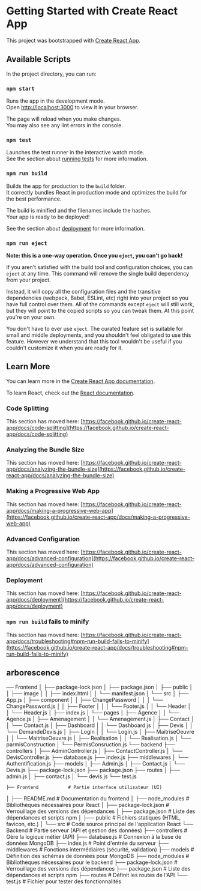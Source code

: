 # Getting Started with Create React App

This project was bootstrapped with [Create React App](https://github.com/facebook/create-react-app).

## Available Scripts

In the project directory, you can run:

### `npm start`

Runs the app in the development mode.\
Open [http://localhost:3000](http://localhost:3000) to view it in your browser.

The page will reload when you make changes.\
You may also see any lint errors in the console.

### `npm test`

Launches the test runner in the interactive watch mode.\
See the section about [running tests](https://facebook.github.io/create-react-app/docs/running-tests) for more information.

### `npm run build`

Builds the app for production to the `build` folder.\
It correctly bundles React in production mode and optimizes the build for the best performance.

The build is minified and the filenames include the hashes.\
Your app is ready to be deployed!

See the section about [deployment](https://facebook.github.io/create-react-app/docs/deployment) for more information.

### `npm run eject`

**Note: this is a one-way operation. Once you `eject`, you can't go back!**

If you aren't satisfied with the build tool and configuration choices, you can `eject` at any time. This command will remove the single build dependency from your project.

Instead, it will copy all the configuration files and the transitive dependencies (webpack, Babel, ESLint, etc) right into your project so you have full control over them. All of the commands except `eject` will still work, but they will point to the copied scripts so you can tweak them. At this point you're on your own.

You don't have to ever use `eject`. The curated feature set is suitable for small and middle deployments, and you shouldn't feel obligated to use this feature. However we understand that this tool wouldn't be useful if you couldn't customize it when you are ready for it.

## Learn More

You can learn more in the [Create React App documentation](https://facebook.github.io/create-react-app/docs/getting-started).

To learn React, check out the [React documentation](https://reactjs.org/).

### Code Splitting

This section has moved here: [https://facebook.github.io/create-react-app/docs/code-splitting](https://facebook.github.io/create-react-app/docs/code-splitting)

### Analyzing the Bundle Size

This section has moved here: [https://facebook.github.io/create-react-app/docs/analyzing-the-bundle-size](https://facebook.github.io/create-react-app/docs/analyzing-the-bundle-size)

### Making a Progressive Web App

This section has moved here: [https://facebook.github.io/create-react-app/docs/making-a-progressive-web-app](https://facebook.github.io/create-react-app/docs/making-a-progressive-web-app)

### Advanced Configuration

This section has moved here: [https://facebook.github.io/create-react-app/docs/advanced-configuration](https://facebook.github.io/create-react-app/docs/advanced-configuration)

### Deployment

This section has moved here: [https://facebook.github.io/create-react-app/docs/deployment](https://facebook.github.io/create-react-app/docs/deployment)

### `npm run build` fails to minify

This section has moved here: [https://facebook.github.io/create-react-app/docs/troubleshooting#npm-run-build-fails-to-minify](https://facebook.github.io/create-react-app/docs/troubleshooting#npm-run-build-fails-to-minify)

## arborescence
── Frontend
│   ├── package-lock.json
│   ├── package.json
│   ├── public
│   │   ├── image
│   │   ├── index.html
│   │   └── manifest.json
│   └── src
│       ├── App.js
│       ├── component
│       │   ├── ChangePassword
│       │   │   └── ChangePassword.js
│       │   ├── Footer
│       │   │   └── Footer.js
│       │   └── Header
│       │       └── Header.js
│       ├── index.js
│       └── pages
│           ├── Agence
│           │   └── Agence.js
│           ├── Amenagement
│           │   └── Amenagement.js
│           ├── Contact
│           │   └── Contact.js
│           ├── Dashboard
│           │   └── Dashboard.js
│           ├── Devis
│           │   └── DemandeDevis.js
│           ├── Login
│           │   └── Login.js
│           ├── MaitriseOeuvre
│           │   └── MaitriseOeuvre.js
│           ├── Realisation
│           │   └── Realisation.js
│           └── parmisConstruction
│               └── PermisConsruction.js
└── backend
    ├── controllers
    │   ├── AdminController.js
    │   ├── ContactController.js
    │   └── DevisController.js
    ├── database.js
    ├── index.js
    ├── middlewares
    │   └── Authentification.js
    ├── models
    │   ├── Admin.js
    │   ├── Contact.js
    │   └── Devis.js
    ├── package-lock.json
    ├── package.json
    ├── routes
    │   ├── admin.js
    │   ├── contact.js
    │   └── devis.js
    └── test.js




    ├── Frontend           # Partie interface utilisateur (UI)
│   ├── README.md          # Documentation du frontend
│   ├── node_modules       # Bibliothèques nécessaires pour React
│   ├── package-lock.json  # Verrouillage des versions des dépendances
│   ├── package.json       # Liste des dépendances et scripts npm
│   ├── public             # Fichiers statiques (HTML, favicon, etc.)
│   └── src                # Code source principal de l'application React
└── Backend                # Partie serveur (API et gestion des données)
    ├── controllers        # Gère la logique métier (API)
    ├── database.js        # Connexion à la base de données MongoDB
    ├── index.js           # Point d'entrée du serveur
    ├── middlewares        # Fonctions intermédiaires (sécurité, validation)
    ├── models             # Définition des schémas de données pour MongoDB
    ├── node_modules       # Bibliothèques nécessaires pour le backend
    ├── package-lock.json  # Verrouillage des versions des dépendances
    ├── package.json       # Liste des dépendances et scripts npm
    ├── routes             # Définit les routes de l'API
    └── test.js            # Fichier pour tester des fonctionnalités
